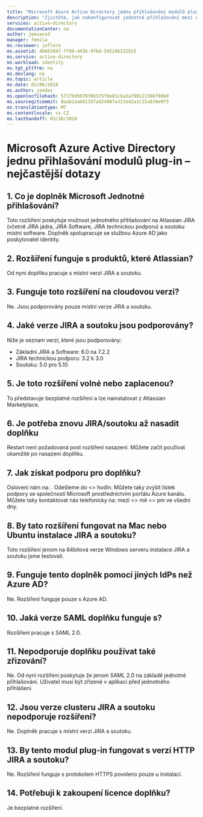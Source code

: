 ```yaml
---
title: "Microsoft Azure Active Directory jednu přihlašování modulů plug-in – nejčastější dotazy | Microsoft Docs"
description: "Zjistěte, jak nakonfigurovat jednotné přihlašování mezi Azure Active Directory a Microsoft Azure Active Directory jednotné přihlašování pro JIRA."
services: active-directory
documentationCenter: na
author: jeevansd
manager: femila
ms.reviewer: joflore
ms.assetid: 4b663047-7f88-443b-97bd-54224b232815
ms.service: active-directory
ms.workload: identity
ms.tgt_pltfrm: na
ms.devlang: na
ms.topic: article
ms.date: 02/06/2018
ms.author: jeedes
ms.openlocfilehash: 571fbd5078f66375f6e81cba2a790121366f9d60
ms.sourcegitcommit: 8aab1aab0135fad24987a311b42a1c25a839e9f3
ms.translationtype: MT
ms.contentlocale: cs-CZ
ms.lasthandoff: 03/16/2018
---
```

# <a name="microsoft-azure-active-directory-single-sign-on-plugin-faq"></a>Microsoft Azure Active Directory jednu přihlašování modulů plug-in – nejčastější dotazy 

## <a name="1-whats-the-microsoft-sso-add-on"></a>1. Co je doplněk Microsoft Jednotné přihlašování?

Toto rozšíření poskytuje možnost jednotného přihlašování na Atlassian JIRA (včetně JIRA jádra, JIRA Software, JIRA technickou podporu) a soutoku místní software. Doplněk spolupracuje se službou Azure AD jako poskytovatel identity.

## <a name="2-add-on-works-with-which-atlassian-products"></a>2. Rozšíření funguje s produktů, které Atlassian?

Od nyní doplňku pracuje s místní verzí JIRA a soutoku.

## <a name="3-does-this-add-on-work-on-cloud-version"></a>3. Funguje toto rozšíření na cloudovou verzi?

Ne. Jsou podporovány pouze místní verze JIRA a soutoku.

## <a name="4-which-versions-of-jira-and-confluence-are-supported"></a>4. Jaké verze JIRA a soutoku jsou podporovány?

Níže je seznam verzí, které jsou podporovány:

* Základní JIRA a Software: 6.0 na 7.2.2 
* JIRA technickou podporu: 3.2 k 3.0 
* Soutoku: 5.0 pro 5.10

## <a name="5-is-this-add-on-free-or-paid"></a>5. Je toto rozšíření volné nebo zaplacenou?

To představuje bezplatné rozšíření a lze nainstalovat z Atlassian Marketplace.

## <a name="6-do-i-need-to-restart-jiraconfluence-once-i-deploy-the-add-on"></a>6. Je potřeba znovu JIRA/soutoku až nasadit doplňku

Restart není požadovaná post rozšíření nasazení. Můžete začít používat okamžitě po nasazení doplňku.

## <a name="7-how-do-i-get-support-for-the-add-on"></a>7. Jak získat podporu pro doplňku?

Oslovení nám na: <email> . Odešleme do <> hodin. Můžete taky zvýšit lístek podpory se společností Microsoft prostřednictvím portálu Azure kanálu. Můžete taky kontaktovat nás telefonicky na: <Number> mezi <> mě <> pm ve všední dny.

## <a name="8-would-this-add-on-work-on-mac-or-ubuntu-installation-of-jira-and-confluence"></a>8. By tato rozšíření fungovat na Mac nebo Ubuntu instalace JIRA a soutoku?

Toto rozšíření jenom na 64bitová verze Windows serveru instalace JIRA a soutoku jsme testovali.

## <a name="9-does-this-add-on-work-with-other-idps-than-azure-ad"></a>9. Funguje tento doplněk pomocí jiných IdPs než Azure AD?

Ne. Rozšíření funguje pouze s Azure AD.

## <a name="10-what-version-of-saml-does-the-add-on-work-with"></a>10. Jaká verze SAML doplňku funguje s?

Rozšíření pracuje s SAML 2.0.

## <a name="11-does-the-add-on-do-use-provisioning-as-well"></a>11. Nepodporuje doplňku používat také zřizování?

Ne. Od nyní rozšíření poskytuje že jenom SAML 2.0 na základě jednotné přihlašování. Uživatel musí být zřízené v aplikaci před jednotného přihlášení.

## <a name="12-are-cluster-versions-of-jira-and-confluence-supported-by-add-on"></a>12. Jsou verze clusteru JIRA a soutoku nepodporuje rozšíření?

Ne. Doplněk pracuje s místní verzí JIRA a soutoku.

## <a name="13-would-this-plugin-work-with-http-version-of-jira-and-confluence"></a>13. By tento modul plug-in fungovat s verzí HTTP JIRA a soutoku?

Ne. Rozšíření funguje s protokolem HTTPS povoleno pouze u instalací.

## <a name="14-do-i-need-to-buy-license-of-the-add-on"></a>14. Potřebuji k zakoupení licence doplňku?

Je bezplatné rozšíření.